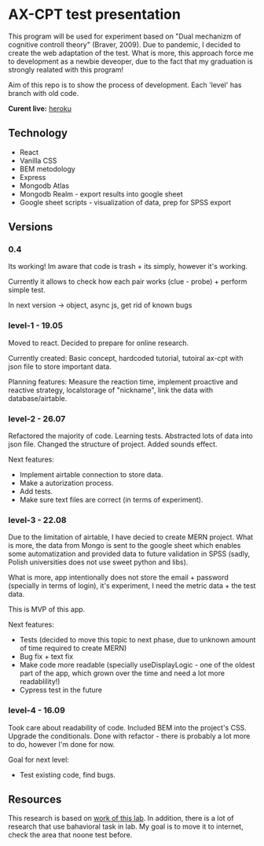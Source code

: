 # AX-CPT test presentation

This program will be used for experiment based on "Dual mechanizm of cognitive controll theory" (Braver, 2009). Due to pandemic, I decided to create the web adaptation of the test. What is more, this approach force me to development as a newbie deveoper, due to the fact that my graduation is strongly realated with this program!

Aim of this repo is to show the process of development. Each 'level' has branch with old code.

**Curent live:** [heroku](https://ax--cpt.herokuapp.com)

## Technology

- React
- Vanilla CSS
- BEM metodology
- Express
- Mongodb Atlas
- Mongodb Realm - export results into google sheet
- Google sheet scripts - visualization of data, prep for SPSS export

## Versions

### 0.4

Its working! Im aware that code is trash + its simply, however it's working.

Currently it allows to check how each pair works (clue - probe) + perform simple test.

In next version -> object, async js, get rid of known bugs

### level-1 - 19.05

Moved to react. Decided to prepare for online research.

Currently created: Basic concept, hardcoded tutorial, tutoiral ax-cpt with json file to store important data.

Planning features: Measure the reaction time, implement proactive and reactive strategy, localstorage of "nickname", link the data with database/airtable.

### level-2 - 26.07

Refactored the majority of code. Learning tests. Abstracted lots of data into json file. Changed the structure of project. Added sounds effect.

Next features:

- Implement airtable connection to store data.
- Make a autorization process.
- Add tests.
- Make sure text files are correct (in terms of experiment).

### level-3 - 22.08

Due to the limitation of airtable, I have decied to create MERN project. What is more, the data from Mongo is sent to the google sheet which enables some automatization and provided data to future validation in SPSS (sadly, Polish universities does not use sweet python and libs).

What is more, app intentionally does not store the email + password (specially in terms of login), it's experiment, I need the metric data + the test data.

This is MVP of this app.

Next features:

- Tests (decided to move this topic to next phase, due to unknown amount of time required to create MERN)
- Bug fix + text fix
- Make code more readable (specially useDisplayLogic - one of the oldest part of the app, which grown over the time and need a lot more readablility!)
- Cypress test in the future

### level-4 - 16.09

Took care about readability of code. Included BEM into the project's CSS. Upgrade the conditionals. Done with refactor - there is probably a lot more to do, however I'm done for now.

Goal for next level:

- Test existing code, find bugs.

## Resources

This research is based on [work of this lab](https://sites.wustl.edu/dualmechanisms/tasks/).
In addition, there is a lot of research that use bahavioral task in lab. My goal is to move it to internet, check the area that noone test before.
